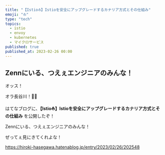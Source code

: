 ```yaml
---
title: "【Istio⛵️】Istioを安全にアップグレードするカナリア方式とその仕組み"
emoji: "⛵️"
type: "tech"
topics:
  - istio
  - envoy
  - kubernetes
  - マイクロサービス
published: true
published_at: 2023-02-26 00:00
---
```


## Zennにいる、つえぇエンジニアのみんな！

オッス！

オラ長谷川！✋🏻

はてなブログに、**【Istio⛵️】Istioを安全にアップグレードするカナリア方式とその仕組み** を公開したぞ！

Zennにいる、つえぇエンジニアのみんな！

ぜってぇ見にきてくれよな！

https://hiroki-hasegawa.hatenablog.jp/entry/2023/02/26/202548
